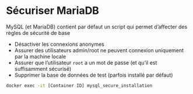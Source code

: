 # Sécuriser MariaDB


MySQL (et MariaDB) contient par défaut un script qui permet d’affecter des règles de sécurité de base

* Désactiver les connexions anonymes
* Assurer des utilisateurs admin/root ne peuvent connexion uniquement par la machine locale
* Assurer que l’utilisateur `root` a un mot de passe (et qu’il est suffisamment sécurisé)
* Supprimer la base de données de test (parfois installé par défaut)

```sh
docker exec -it [Container ID] mysql_secure_installation
```